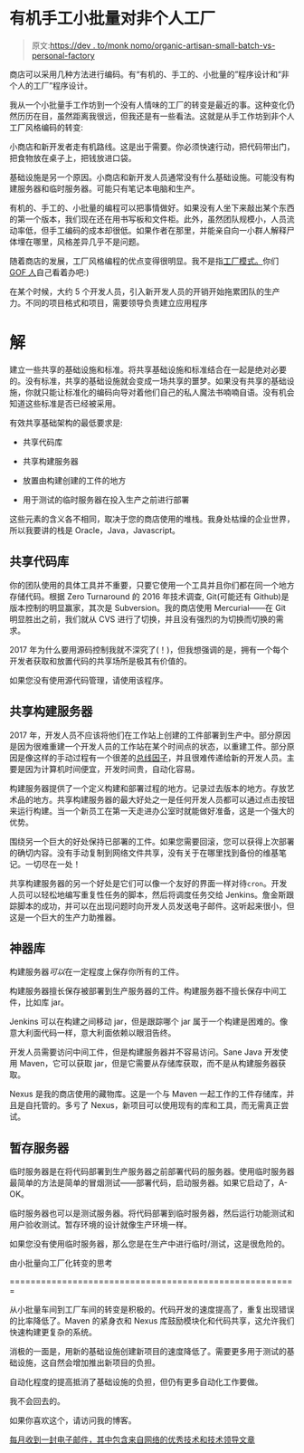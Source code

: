 # 有机手工小批量对非个人工厂

> 原文:[https://dev . to/monk nomo/organic-artisan-small-batch-vs-personal-factory](https://dev.to/monknomo/organic-artisanal-small-batch-vs-impersonal-factory)

商店可以采用几种方法进行编码。有“有机的、手工的、小批量的”程序设计和“非个人的工厂”程序设计。

我从一个小批量手工作坊到一个没有人情味的工厂的转变是最近的事。这种变化仍然历历在目，虽然距离我很远，但我还是有一些看法。这就是从手工作坊到非个人工厂风格编码的转变:

小商店和新开发者走有机路线。这是出于需要。你必须快速行动，把代码带出门，把食物放在桌子上，把钱放进口袋。

基础设施是另一个原因。小商店和新开发人员通常没有什么基础设施。可能没有构建服务器和临时服务器。可能只有笔记本电脑和生产。

有机的、手工的、小批量的编程可以把事情做好。如果没有人坐下来敲出某个东西的第一个版本，我们现在还在用书写板和文件柜。此外，虽然团队规模小，人员流动率低，但手工编码的成本却很低。如果作者在那里，并能亲自向一小群人解释尸体埋在哪里，风格差异几乎不是问题。

随着商店的发展，工厂风格编程的优点变得很明显。我不是指[工厂模式。](https://en.wikipedia.org/wiki/Factory_(object-oriented_programming))你们 [GOF 人](https://en.wikipedia.org/wiki/Design_Patterns)自己看着办吧:)

在某个时候，大约 5 个开发人员，引入新开发人员的开销开始拖累团队的生产力。不同的项目格式和项目，需要领导负责建立应用程序

# 解

建立一些共享的基础设施和标准。将共享基础设施和标准结合在一起是绝对必要的。没有标准，共享的基础设施就会变成一场共享的噩梦。如果没有共享的基础设施，你就只能让标准化的编码向导对着他们自己的私人魔法书喃喃自语。没有机会知道这些标准是否已经被采用。

有效共享基础架构的最低要求是:

*   共享代码库

*   共享构建服务器

*   放置由构建创建的工件的地方

*   用于测试的临时服务器在投入生产之前进行部署

这些元素的含义各不相同，取决于您的商店使用的堆栈。我身处枯燥的企业世界，所以我要讲的栈是 Oracle，Java，Javascript。

## 共享代码库

你的团队使用的具体工具并不重要，只要它使用一个工具并且你们都在同一个地方存储代码。根据 Zero Turnaround 的 2016 年技术调查, Git(可能还有 Github)是版本控制的明显赢家，其次是 Subversion。我的商店使用 Mercurial——在 Git 明显胜出之前，我们就从 CVS 进行了切换，并且没有强烈的为切换而切换的需求。

2017 年为什么要用源码控制我就不深究了(！)，但我想强调的是，拥有一个每个开发者获取和放置代码的共享场所是极其有价值的。

如果您没有使用源代码管理，请使用该程序。

## 共享构建服务器

2017 年，开发人员不应该将他们在工作站上创建的工件部署到生产中。部分原因是因为很难重建一个开发人员的工作站在某个时间点的状态，以重建工件。部分原因是像这样的手动过程有一个很差的[总线因子](https://en.wikipedia.org/wiki/Bus_factor)，并且很难传递给新的开发人员。主要是因为计算机时间便宜，开发时间贵，自动化容易。

构建服务器提供了一个定义构建和部署过程的地方。记录过去版本的地方。存放艺术品的地方。共享构建服务器的最大好处之一是任何开发人员都可以通过点击按钮来运行构建。当一个新员工在第一天走进办公室时就能做好准备，这是一个强大的优势。

围绕另一个巨大的好处保持已部署的工件。如果您需要回滚，您可以获得上次部署的确切内容。没有手动复制到网络文件共享，没有关于在哪里找到备份的维基笔记。一切尽在一处！

共享构建服务器的另一个好处是它们可以像一个友好的界面一样对待`cron`。开发人员可以轻松地编写重复性任务的脚本，然后将调度任务交给 Jenkins。詹金斯跟踪脚本的成功，并可以在出现问题时向开发人员发送电子邮件。这听起来很小，但这是一个巨大的生产力助推器。

## 神器库

构建服务器*可以*在一定程度上保存你所有的工件。

构建服务器擅长保存被部署到生产服务器的工件。构建服务器不擅长保存中间工件，比如库 jar。

Jenkins 可以在构建之间移动 jar，但是跟踪哪个 jar 属于一个构建是困难的。像意大利面代码一样，意大利面依赖以眼泪告终。

开发人员需要访问中间工件，但是构建服务器并不容易访问。Sane Java 开发使用 Maven，它可以获取 jar，但是它需要从存储库获取，而不是从构建服务器获取。

Nexus 是我的商店使用的藏物库。这是一个与 Maven 一起工作的工件存储库，并且是自托管的。多亏了 Nexus，新项目可以使用现有的库和工具，而无需真正尝试。

## 暂存服务器

临时服务器是在将代码部署到生产服务器之前部署代码的服务器。使用临时服务器最简单的方法是简单的冒烟测试——部署代码，启动服务器。如果它启动了，A-OK。

临时服务器也可以是测试服务器。将代码部署到临时服务器，然后运行功能测试和用户验收测试。暂存环境的设计就像生产环境一样。

如果您没有使用临时服务器，那么您是在生产中进行临时/测试，这是很危险的。

由小批量向工厂化转变的思考

=======================================================

从小批量车间到工厂车间的转变是积极的。代码开发的速度提高了，重复出现错误的比率降低了。Maven 的紧身衣和 Nexus 库鼓励模块化和代码共享，这允许我们快速构建更复杂的系统。

消极的一面是，用新的基础设施创建新项目的速度降低了。需要更多用于测试的基础设施，这自然会增加推出新项目的负担。

自动化程度的提高抵消了基础设施的负担，但仍有更多自动化工作要做。

我不会回去的。

如果你喜欢这个，请访问我的博客。

[每月收到一封电子邮件，其中包含来自网络的优秀技术和技术领导文章](http://www.gunnargissel.com/pages/email-signup-1.html)